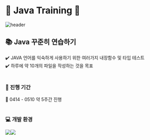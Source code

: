 # 💙 Java Training 💙

![header](https://capsule-render.vercel.app/api?type=waving&color=118ecf&height=300&section=header&text=Java%20Training&fontColor=000000&fontSize=70&animation=fadeIn)

## :books: Java 꾸준히 연습하기
:heavy_check_mark: JAVA 언어를 익숙하게 사용하기 위한 여러가지 내장함수 및 타입 테스트 <br>
:heavy_check_mark: 하루에 약 10개의 파일을 작성하는 것을 목표 <br><br>

### :pushpin: 진행 기간
:date: 0414 - 0510 약 5주간 진행 <br><br>

### :computer: 개발 환경 
<img src="https://img.shields.io/badge/java-007396?style=for-the-badge&logo=java&logoColor=white"><img src="https://img.shields.io/badge/Eclipse%20Idle-2C2255?style=for-the-badge&logo=eclipseide&logoColor=white">
<br><br>
